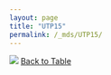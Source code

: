 ```yaml
---
layout: page
title: "UTP15"
permalink: /_mds/UTP15/
---
```


![](../../alns_9.28.22/aln_5HSAA117897_0.972.png?raw=true
)
[Back to Table](../../display)
